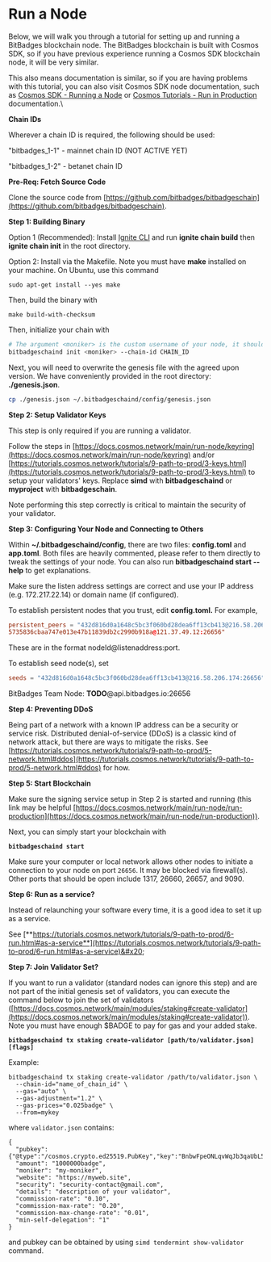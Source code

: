 # Run a Node

Below, we will walk you through a tutorial for setting up and running a BitBadges blockchain node. The BitBadges blockchain is built with Cosmos SDK, so if you have previous experience running a Cosmos SDK blockchain node, it will be very similar.&#x20;

This also means documentation is similar, so if you are having problems with this tutorial, you can also visit Cosmos SDK node documentation, such as [Cosmos SDK - Running a Node](https://docs.cosmos.network/main/run-node/keyring) or [Cosmos Tutorials - Run in Production](https://tutorials.cosmos.network/tutorials/9-path-to-prod/) documentation.\


**Chain IDs**

Wherever a chain ID is required, the following should be used:

"bitbadges\_1-1" - mainnet chain ID (NOT ACTIVE YET)

"bitbadges\_1-2" - betanet chain ID



**Pre-Req: Fetch Source Code**

Clone the source code from [https://github.com/bitbadges/bitbadgeschain](https://github.com/bitbadges/bitbadgeschain).

**Step 1: Building Binary**

Option 1 (Recommended): Install [Ignite CLI](https://docs.ignite.com/) and run **ignite chain build** then **ignite chain init** in the root directory.

Option 2: Install via the Makefile. Note you must have **make** installed on your machine. On Ubuntu, use this command

```
sudo apt-get install --yes make
```

Then, build the binary with

```
make build-with-checksum
```

Then, initialize your chain with

```bash
# The argument <moniker> is the custom username of your node, it should be human-readable.
bitbadgeschaind init <moniker> --chain-id CHAIN_ID
```

Next, you will need to overwrite the genesis file with the agreed upon version. We have conveniently provided in the root directory: **./genesis.json**.

```bash
cp ./genesis.json ~/.bitbadgeschaind/config/genesis.json
```

**Step 2: Setup Validator Keys**&#x20;

This step is only required if you are running a validator.

Follow the steps in [https://docs.cosmos.network/main/run-node/keyring](https://docs.cosmos.network/main/run-node/keyring) and/or [https://tutorials.cosmos.network/tutorials/9-path-to-prod/3-keys.html](https://tutorials.cosmos.network/tutorials/9-path-to-prod/3-keys.html) to setup your validators' keys. Replace **simd** with **bitbadgeschaind** or **myproject** with **bitbadgeschain**.

Note performing this step correctly is critical to maintain the security of your validator.

**Step 3: Configuring Your Node and Connecting to Others**

Within **\~/.bitbadgeschaind/config**, there are two files: **config.toml** and **app.toml**. Both files are heavily commented, please refer to them directly to tweak the settings of your node. You can also run **bitbadgeschaind start --help** to get explanations.

Make sure the listen address settings are correct and use your IP address (e.g. 172.217.22.14) or domain name (if configured).

To establish persistent nodes that you trust, edit **config.toml.** For example,&#x20;

```toml
persistent_peers = "432d816d0a1648c5bc3f060bd28dea6ff13cb413@216.58.206.174:26656,
5735836cbaa747e013e47b11839db2c2990b918a@121.37.49.12:26656"
```

These are in the format nodeId@listenaddress:port.

To establish seed node(s), set&#x20;

```toml
seeds = "432d816d0a1648c5bc3f060bd28dea6ff13cb413@216.58.206.174:26656"
```

BitBadges Team Node: **TODO**@api.bitbadges.io:26656

**Step 4: Preventing DDoS**

Being part of a network with a known IP address can be a security or service risk. Distributed denial-of-service (DDoS) is a classic kind of network attack, but there are ways to mitigate the risks. See [https://tutorials.cosmos.network/tutorials/9-path-to-prod/5-network.html#ddos](https://tutorials.cosmos.network/tutorials/9-path-to-prod/5-network.html#ddos) for how.

**Step 5: Start Blockchain**

Make sure the signing service setup in Step 2 is started and running (this link may be helpful [https://docs.cosmos.network/main/run-node/run-production](https://docs.cosmos.network/main/run-node/run-production)).

Next, you can simply start your blockchain with

<pre><code><strong>bitbadgeschaind start
</strong></code></pre>

Make sure your computer or local network allows other nodes to initiate a connection to your node on port `26656`. It may be blocked via firewall(s). Other ports that should be open include 1317, 26660, 26657, and 9090.

**Step 6: Run as a service?**

Instead of relaunching your software every time, it is a good idea to set it up as a service.

See [**https://tutorials.cosmos.network/tutorials/9-path-to-prod/6-run.html#as-a-service**](https://tutorials.cosmos.network/tutorials/9-path-to-prod/6-run.html#as-a-service)&#x20;

**Step 7: Join Validator Set?**

If you want to run a validator (standard nodes can ignore this step) and are not part of the initial genesis set of validators, you can execute the command below to join the set of validators ([https://docs.cosmos.network/main/modules/staking#create-validator](https://docs.cosmos.network/main/modules/staking#create-validator)). Note you must have enough $BADGE to pay for gas and your added stake.&#x20;

<pre><code><strong>bitbadgeschaind tx staking create-validator [path/to/validator.json] [flags]
</strong></code></pre>

Example:

```
bitbadgeschaind tx staking create-validator /path/to/validator.json \
  --chain-id="name_of_chain_id" \
  --gas="auto" \
  --gas-adjustment="1.2" \
  --gas-prices="0.025badge" \
  --from=mykey
```

where `validator.json` contains:

```
{
  "pubkey": {"@type":"/cosmos.crypto.ed25519.PubKey","key":"BnbwFpeONLqvWqJb3qaUbL5aoIcW3fSuAp9nT3z5f20="},
  "amount": "1000000badge",
  "moniker": "my-moniker",
  "website": "https://myweb.site",
  "security": "security-contact@gmail.com",
  "details": "description of your validator",
  "commission-rate": "0.10",
  "commission-max-rate": "0.20",
  "commission-max-change-rate": "0.01",
  "min-self-delegation": "1"
}
```

and pubkey can be obtained by using `simd tendermint show-validator` command.
